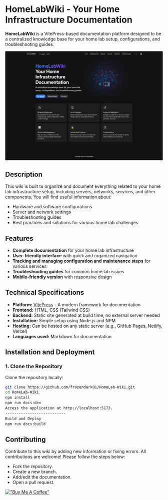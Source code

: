 # HomeLabWiki - Your Home Infrastructure Documentation

**HomeLabWiki** is a VitePress-based documentation platform designed to be a centralized knowledge base for your home lab setup, configurations, and troubleshooting guides.

<p align="center">
  <img src="capture.png" />
</p>

## Description

This wiki is built to organize and document everything related to your home lab infrastructure setup, including servers, networks, services, and other components. You will find useful information about:

- Hardware and software configurations
- Server and network settings
- Troubleshooting guides
- Best practices and solutions for various home lab challenges

## Features

- **Complete documentation** for your home lab infrastructure
- **User-friendly interface** with quick and organized navigation
- **Tracking and managing configuration and maintenance steps** for various services
- **Troubleshooting guides** for common home lab issues
- **Mobile-friendly version** with responsive design

## Technical Specifications

- **Platform:** [VitePress](https://vitepress.vuejs.org/) - A modern framework for documentation
- **Frontend:** HTML, CSS (Tailwind CSS)
- **Backend:** Static site generated at build time, no external server needed
- **Installation:** Simple setup using Node.js and NPM
- **Hosting:** Can be hosted on any static server (e.g., GitHub Pages, Netlify, Vercel)
- **Languages used:** Markdown for documentation

## Installation and Deployment

### 1. Clone the Repository

Clone the repository locally:

```bash
git clone https://github.com/frozendark01/HomeLab-Wiki.git
cd HomeLab-Wiki
npm install
npm run docs:dev
Access the application at http://localhost:5173.
---------------------------
Build and Deploy
npm run docs:build
```

## Contributing

Contribute to this wiki by adding new information or fixing errors. All contributions are welcome! 
Please follow the steps below:
- Fork the repository.
- Create a new branch.
- Add/edit the documentation.
- Open a pull request.
        
[!["Buy Me A Coffee"](https://www.buymeacoffee.com/assets/img/custom_images/orange_img.png)](https://www.buymeacoffee.com/frozendark)
